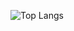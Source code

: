 
![Top Langs](https://github-readme-stats.vercel.app/api/top-langs/?username=bolinocroustibat&langs_count=12&layout=compact&hide=html,php)
<!--
![My GitHub stats](https://github-readme-stats.vercel.app/api?username=bolinocroustibat&show_icons=true&theme=dracula)
[![Top Langs](https://github-readme-stats.vercel.app/api/top-langs/?username=anuraghazra)](https://github.com/anuraghazra/github-readme-stats)
-->
